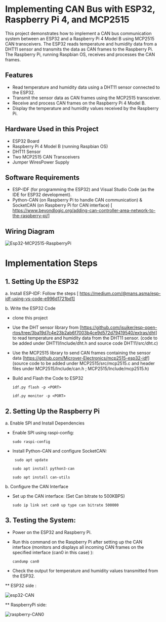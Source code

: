 # Implementing CAN Bus with ESP32, Raspberry Pi 4, and MCP2515

This project demonstrates how to implement a CAN bus communication system between an ESP32 and a Raspberry Pi 4 Model B using MCP2515 CAN transceivers. 
The ESP32 reads temperature and humidity data from a DHT11 sensor and transmits the data as CAN frames to the Raspberry Pi. The Raspberry Pi, running Raspbian OS, receives and processes the CAN frames.

## Features
* Read temperature and humidity data using a DHT11 sensor connected to the ESP32.
* Transmit the sensor data as CAN frames using the MCP2515 transceiver.
* Receive and process CAN frames on the Raspberry Pi 4 Model B.
* Display the temperature and humidity values received by the Raspberry Pi.

## Hardware Used in this Project
   - ESP32 Board
   - Raspberry Pi 4 Model B (running Raspbian OS)
   - DHT11 Sensor
   - Two MCP2515 CAN Transceivers
   - Jumper WiresPower Supply
 
## Software Requirements

* ESP-IDF (for programming the ESP32) and Visual Studio Code (as the IDE for ESP32 development).
* Python-CAN (on Raspberry Pi to handle CAN communication) & SocketCAN (on Raspberry Pi for CAN interface) [ https://www.beyondlogic.org/adding-can-controller-area-network-to-the-raspberry-pi/]

## Wiring Diagram
![Esp32-MCP2515-RaspberryPi](https://github.com/user-attachments/assets/5d1a1c04-2c4e-426c-bd0d-4ab6d6337707)

# Implementation Steps

## 1. Setting Up the ESP32

   a. Install ESP-IDF:
       Follow the steps  [ https://medium.com/@mans.asma/esp-idf-using-vs-code-e996d1721bd1]
   
   b. Write the ESP32 Code
   
   * clone this project
   * Use the DHT sensor library from [https://github.com/jsuiker/esp-open-rtos/tree/3ba19d7c4e23b2ab6f7003b4ce9d572d79419540/extras/dht] to read temperature and humidity data from the DHT11 sensor. (code to be added under DHT11/Include/dht.h and source code  DHT11/src/dht.c)
   * Use the MCP2515 library to send CAN frames containing the sensor data [https://github.com/Microver-Electronics/mcp2515-esp32-idf] (source code to be added under MCP2515/src/mcp2515.c  and header files under MCP2515/Include/can.h ; MCP2515/Include/mcp2515.h)
   * Build and Flash the Code to ESP32

     ``` idf.py flash -p <PORT> ```

     ``` idf.py monitor -p <PORT> ```

## 2. Setting Up the Raspberry Pi

a. Enable SPI and Install Dependencies
  * Enable SPI using raspi-config:
   
     
     ``` sudo raspi-config ```
   
   * Install Python-CAN and configure SocketCAN:

    
     ```  sudo apt update ```
     
     
     ```sudo apt install python3-can```
     
     
     ```sudo apt install can-utils  ```

     
b. Configure the CAN Interface

  * Set up the CAN interface: (Set Can bitrate to 500KBPS)
      
    ``` sudo ip link set can0 up type can bitrate 500000 ```

  
  
  ## 3. Testing the System:
  
  * Power on the ESP32 and Raspberry Pi.
  * Run this command on the Raspberry Pi after setting up the CAN interface (monitors and displays all incoming CAN frames on the specified interface (can0 in this case) ):

    ``` candump can0 ```
  
  * Check the output for temperature and humidity values transmitted from the ESP32.

 **  ESP32 side : 

 
 ![esp32-CAN](https://github.com/user-attachments/assets/67d88e62-6740-45d0-948e-993d1184dcf6)

 ** RaspberryPi side:
 
 ![raspberry-CAN0](https://github.com/user-attachments/assets/9cfc37b6-2e6a-472a-b09b-11ee0a6e250c)


